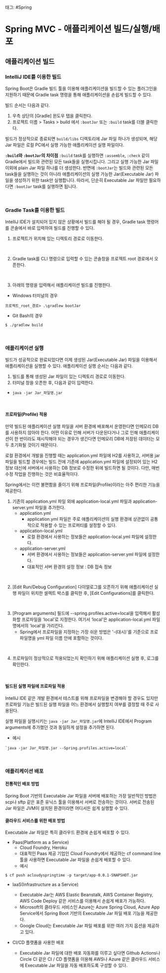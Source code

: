 태그: #Spring

# Spring MVC - 애플리케이션 빌드/실행/배포
## 애플리케이션 빌드
### IntelliJ IDE를 이용한 빌드
Spring Boot은 Gradle 빌드 툴을 이용해 애플리케이션을 빌드할 수 있는 플러그인을 지원하기 때문에 Gradle task 명령을 통해 애플리케이션을 손쉽게 빌드할 수 있다.
<br>

빌드 순서는 다음과 같다.
1. 우측 상단의 [Gradle] 윈도우 탭을 클릭한다.
2. 프로젝트 이름 > Tasks > build 에서 `:bootJar` 또는 `:build` task를 더블 클릭한다.

빌드가 정상적으로 종료되면 `build/libs` 디렉토리에 Jar 파일 하나가 생성되며, 해당 Jar 파일은 로컬 PC에서 실행 가능한 애플리케이션 실행 파일이다.
<br>

**`:build`와 `:bootJar`의 차이점**
`:build` task를 실행하면 `:assemble`, `:check` 같이 Gradle에서 빌드와 관련된 모든 task들을 실행시킵니다. 그리고 실행 가능한 Jar 파일 이외에 plain Jar 파일 하나를 더 생성한다.
반면에 `:bootJar`는 빌드와 관련된 모든 task들을 실행하는 것이 아니라 애플리케이션의 실행 가능한 Jar(Executable Jar) 파일을 생성하기 위한 task만 실행합니다. 따라서, 단순히 Executable Jar 파일만 필요하다면 `:bootJar` task를 실행하면 됩니다.

<br>

### Gradle Task를 이용한 빌드
IntelliJ IDE가 설치되어 있지 않은 상황에서 빌드를 해야 될 경우, Gradle task 명령어를 콘솔에서 바로 입력하여 빌드를 진행할 수 있다.
<br>

1. 프로젝트가 위치해 있는 디렉토리 경로로 이동한다.
<br>

2. Gradle task를 CLI 명령으로 입력할 수 있는 콘솔창을 프로젝트 root 경로에서 오픈한다.
<br>

3. 아래의 명령을 입력해서 애플리케이션 빌드를 진행한다.
- Windows 터미널의 경우
    
```
프로젝트_root_경로> .\gradlew bootJar
```

- Git Bash의 경우

```
$ ./gradlew build
```

<br>

### 애플리케이션 실행
빌드가 성공적으로 완료되었다면 이제 생성된 Jar(Executable Jar) 파일을 이용해서 애플리케이션을 실행할 수 있다.
애플리케이션 실행 순서는 다음과 같다.
1. 빌드를 통해 생성된 Jar 파일이 있는 디렉토리 경로로 이동한다.
2. 터미널 창을 오픈한 후, 다음과 같이 입력한다.
- `java -jar Jar_파일명.jar`
<br>

#### 프로파일(Profile) 적용
만약 빌드된 애플리케이션 실행 파일을 서버 환경에 배포해서 운영한다면 인메모리 DB를 사용하지 않아야 한다.
어떤 이유로 인해 서버가 다운된다거나 그로 인해 애플리케이션이 한 번이라도 재시작해야 되는 경우가 생긴다면 인메모리 DB에 저장된 데이터는 모두 초기화될 것이기 때문이다.
<br>

로컬 환경에서 개발을 진행할 때는 application.yml 파일에 H2를 사용하고, 서버용 jar 파일을 빌드할 경우에는 빌드 전에 기존에 application.yml 파일에 설정되어 있는 H2 정보 대신에 서버에서 사용하는 DB 정보로 수정한 뒤에 빌드하면 될 것이다.
다만, 매번 수정 작업을 진행하는 것은 비효율적이다.
<br>

Spring에서는 이런 불편함을 줄이기 위해 프로파일(Profile)이라는 아주 편리한 기능을 제공한다.

1. 기존의 application.yml 파일 외에 application-local.yml 파일과 application-server.yml 파일을 추가한다.
    - application.yml
        - application.yml 파일은 주로 애플리케이션의 실행 환경에 상관없이 공통적으로 적용할 수 있는 프로퍼티를 설정할 수 있다.
    - application-local.yml
        - 로컬 환경에서 사용하는 정보들은 application-local.yml 파일에 설정한다.
    - application-server.yml
        - 서버 환경에서 사용하는 정보들은 application-server.yml 파일에 설정한다.
        - 대표적인 서버 환경의 설정 정보 : DB 접속 정보
<br>

2. [Edit Run/Debug Configuration] 다이얼로그를 오픈하기 위해 애플리케이션 실행 파일이 위치한 셀렉트 박스를 클릭한 후, [Edit Configurations]를 클릭한다.
<br>

3. [Program arguments] 필드에 --spring.profiles.active=local을 입력해서 활성화할 프로파일을 ‘local’로 지정한다. 여기서 ‘local’은 application-local.yml 파일명에서의 ‘local’을 가리킨다.
    - Spring에서 프로파일을 지정하는 가장 쉬운 방법은 '-(대시)'를 기준으로 프로파일명을 yml 파일 이름 안에 포함하는 것이다.
<br>

4. 프로파일이 정상적으로 적용되었는지 확인하기 위해 애플리케이션 실행 후, 로그를 확인한다.
<br>

#### 빌드된 실행 파일에 프로파일 적용
IntelliJ IDE 같은 개발 환경에서 테스트를 위해 프로파일을 변경해야 할 경우도 있지만 프로파일 기능은 빌드된 실행 파일을 어느 환경에서 실행할지 여부를 결정할 때 주로 사용된다.
<br>

실행 파일을 실행시키는 `java -jar Jar_파일명.jar`에 IntelliJ IDE에서 Program arguments에 추가했던 것과 동일하게 설정을 추가하면 된다.

- 예시

```
`java -jar Jar_파일명.jar --Spring.profiles.active=local`
```

<br>

### 애플리케이션 배포
#### 전통적인 배포 방법
Spring Boot 기반의 Executable Jar 파일을 서버에 배포하는 가장 일반적인 방법은 scp나 sftp 같은 표준 유닉스 툴을 이용해서 서버로 전송하는 것이다.
서버로 전송된 Jar 파일은 JVM이 설치된 환경이라면 어디서든 쉽게 실행할 수 있다.
<br>

#### 클라우드 서비스를 위한 배포 방법
Executable Jar 파일은 특히 클라우드 환경에 손쉽게 배포할 수 있다.

- Paas(Platform as a Service)
    - Cloud Foundry, Heroku
    - 대표적인 Paas 제공 기업인 Cloud Foundry에서 제공하는 cf command line 툴을 사용하면 Executable Jar 파일을 손쉽게 배포할 수 있다.
    - 예시
    
```
$ cf push acloudyspringtime -p target/app-0.0.1-SNAPSHOT.jar
```

- IaaS(Infrastructure as a Service)
    - Executable Jar는 AWS Elastic Beanstalk, AWS Container Registry, AWS Code Deploy 같은 서비스를 이용해서 손쉽게 배포가 가능하다.
    - Microsoft의 클라우드 서비스인 Azure는 Azure Spring Cloud, Azure App Service에서 Spring Boot 기반의 Executable Jar 파일 배포 기능을 제공한다.
    - Google Cloud는 Executable Jar 파일 배포를 위한 여러 가지 옵션을 제공하고 있다.
    
- CI/CD 플랫폼을 사용한 배포
    - Executable Jar 파일에 대한 배포 자동화를 이루고 싶다면 Github Actions나 Circle CI 같은 CI / CD 플랫폼을 이용해 AWS나 Azure 같은 클라우드 서비스에 Executable Jar 파일을 자동 배포하도록 구성할 수 있다.
